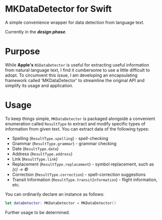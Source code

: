 # **MKDataDetector for Swift**
A simple convenience wrapper for data detection from language text.

Currently in the _**design phase**_.

# Purpose

While **Apple's** `NSDataDetector` is useful for extracting useful information from natural language text, I find it cumbersome to use a little difficult to adopt. To circumvent this issue, I am developing an encapsulating framework called 'MKDataDetector' to streamline the original API and simplify its usage and application.

# Usage

To keep things simple, `MKDataDetector` is packaged alongside a convenient enumeration called `ResultType` to extract and modify specific types of information from given text. You can extract data of the following types:

* Spelling (`ResultType.spelling`) - spell-checking
* Grammar (`ResultType.grammar`) - grammar checking
* Date (`ResultType.date`)
* Address (`ResultType.address`)
* Link (`ResultType.link`)
* Replacement (`ResultType.replacement`) - symbol replacement, such as *(c) -> ©*
* Correction (`ResultType.correction`) - spell-correction suggestions
* Transit Information (`ResultType.transitInformation`) - flight information, etc.

You can ordinarily declare an instance as follows:
```swift
let dataDetector: MKDataDetector = MKDataDetector()
```

Further usage to be determined.
